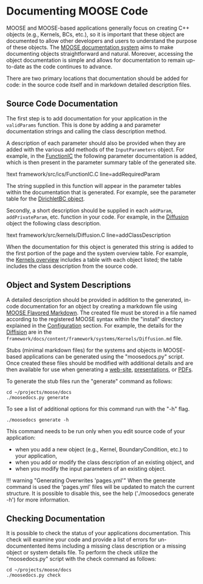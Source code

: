 # Documenting MOOSE Code

MOOSE and MOOSE-based applications generally focus on creating C++ objects (e.g., Kernels, BCs, etc.), so it is important that these object are documented to allow other developers and users to understand the purpose of these objects. The [MOOSE documentation system](utilities/documentation/index.md) aims to make documenting objects straightforward and natural. Moreover, accessing the object documentation is simple and allows for documentation to remain up-to-date as the code continues to advance.

There are two primary locations that documentation should be added for code: in the source code itself and in markdown detailed description files.


## Source Code Documentation

The first step is to add documentation for your application in the `validParams` function. This is done by adding a
and parameter documentation strings and calling the class description method.

A description of each parameter should also be provided when they are added with the various add methods
of the `InputParameters` object. For example, in the [FunctionIC](framework/FunctionIC.md)
the following parameter documentation is added, which is then present in the parameter summary table of the
generated site.

!text framework/src/ics/FunctionIC.C line=addRequiredParam

The string supplied in this function will appear in the parameter tables within the documentation that is generated.
For example, see the parameter table for the [DirichletBC object](framework/DirichletBC.md).

Secondly, a short description should be supplied in each `addParam`, `addPrivateParam`, etc. function in your code. For
example, in the [Diffusion](framework/Diffusion.md) object the following class
description.

!text framework/src/kernels/Diffusion.C line=addClassDescription

When the documentation for this object is generated this string is added to the first portion of the page and the
system overview table. For example, the [Kernels overview](/Kernels/index.md) includes a table with each object
listed; the table includes the class description from the source code.

## Object and System Descriptions

A detailed description should be provided in addition to the generated, in-code documentation for an object by creating a markdown file using
[MOOSE Flavored Markdown](moose_flavored_markdown.md). The created file must be stored in a file named according to the
registered MOOSE syntax within the "install" directory explained in the [Configuration](documentation/setup.md#configuration) section. For example, the details for the [Diffision](framework/Diffusion.md) are in the `framework/docs/content/framework/systems/Kernels/Diffusion.md` file.

Stubs (minimal markdown files) for the systems and objects in MOOSE-based applications can be generated using the "moosedocs.py" script. Once created these files should be modified with additional details and are then available for use when generating a [web-site](utilities/documentation/website.md), [presentations](utilities/documentation/presentation.md), or [PDFs](utilities/documentation/pdf.md).

To generate the stub files run the "generate" command as follows:

```text
cd ~/projects/moose/docs
./moosedocs.py generate
```

To see a list of additional options for this command run with the "-h" flag.
```text
./moosedocs generate -h
```

This command needs to be run only when you edit source code of your application:
* when you add a new object (e.g., Kernel, BoundaryCondition, etc.) to your application,
* when you add or modify the class description of an existing object, and
* when you modify the input parameters of an existing object.

!!! warning "Generating Overwrites 'pages.yml'"
    When the generate command is used the 'pages.yml' files will be updated to match the current structure. It is
    possible to disable this, see the help ('./moosedocs generate -h') for more information.


## Checking Documentation

It is possible to check the status of your applications documentation. This check will examine your code and provide a list of errors for un-documentented items including a missing class description or a missing object or system details file. To perform the check utilize the "moosedocs.py" script with the check command as follows:

```text
cd ~/projects/moose/docs
./moosedocs.py check
```
